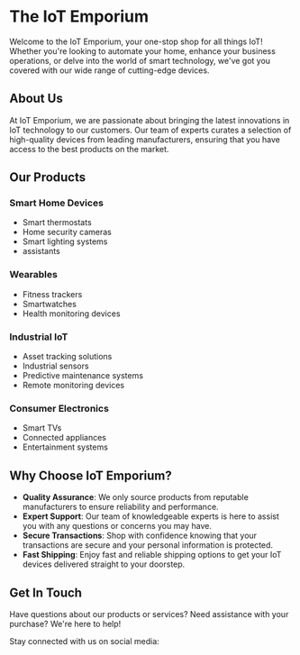 <h1>The IoT Emporium</h1>
Welcome to the IoT Emporium, your one-stop shop for all things IoT! Whether you're looking to automate your home, enhance your business operations, or delve into the world of smart technology, we've got you covered with our wide range of cutting-edge devices.

<h2>About Us</h2>
At IoT Emporium, we are passionate about bringing the latest innovations in IoT technology to our customers. Our team of experts curates a selection of high-quality devices from leading manufacturers, ensuring that you have access to the best products on the market.

<h2>Our Products</h2>
<h3>Smart Home Devices</h3>
<ul>
    <li>Smart thermostats</li>
    <li>Home security cameras</li>
    <li>Smart lighting systems</li>
    <li>assistants</li>
</ul>

<h3>Wearables</h3>
<ul>
    <li>Fitness trackers</li>
    <li>Smartwatches</li>
    <li>Health monitoring devices</li>
</ul>

<h3>Industrial IoT</h3>
<ul>
    <li>Asset tracking solutions</li>
    <li>Industrial sensors</li>
    <li>Predictive maintenance systems</li>
    <li>Remote monitoring devices</li>
</ul>

<h3>Consumer Electronics</h3>
<ul>
    <li>Smart TVs</li>
    <li>Connected appliances</li>
    <li>Entertainment systems</li>
</ul>

<h2>Why Choose IoT Emporium?</h2>
<ul>
    <li><b>Quality Assurance</b>: We only source products from reputable manufacturers to ensure reliability and performance.</li>
    <li><b>Expert Support</b>: Our team of knowledgeable experts is here to assist you with any questions or concerns you may have.</li>
    <li><b>Secure Transactions</b>: Shop with confidence knowing that your transactions are secure and your personal information is protected.</li>
    <li><b>Fast Shipping</b>: Enjoy fast and reliable shipping options to get your IoT devices delivered straight to your doorstep.</li>
</ul>

<h2>Get In Touch</h2>
Have questions about our products or services? Need assistance with your purchase? We're here to help!

Stay connected with us on social media:
